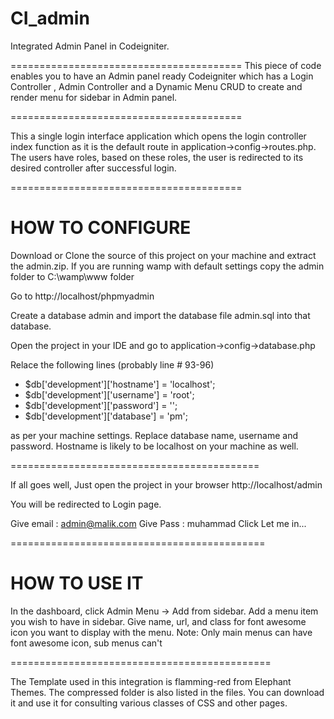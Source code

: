 # CI_admin
Integrated Admin Panel in Codeigniter. 

========================================
This piece of code enables you to have an Admin panel ready Codeigniter which has a Login Controller , Admin Controller and a Dynamic Menu CRUD to create and render menu for sidebar in Admin panel. 

========================================

This a single login interface application which opens the login controller index function as it is the default route in application->config->routes.php. The users have roles, based on these roles, the user is redirected to its desired controller after successful login. 

========================================

# HOW TO CONFIGURE

Download or Clone the source of this project on your machine and extract the admin.zip. If you are running wamp with default settings copy the admin folder to C:\wamp\www folder

Go to http://localhost/phpmyadmin 

Create a database admin and import the database file admin.sql into that database. 

Open the project in your IDE and go to application->config->database.php

Relace the following lines (probably line # 93-96)
<ul>
<li>$db['development']['hostname'] = 'localhost';</li>

<li>$db['development']['username'] = 'root';</li>

<li>$db['development']['password'] = '';</li>

<li>$db['development']['database'] = 'pm';</li>
</ul>
as per your machine settings. Replace database name, username and password. Hostname is likely to be localhost on your machine as well. 

===========================================

If all goes well, Just open the project in your browser 
http://localhost/admin

You will be redirected to Login page. 

Give email : admin@malik.com
Give Pass : muhammad 
Click Let me in... 

============================================

# HOW TO USE IT

In the dashboard, click Admin Menu -> Add from sidebar. 
Add a menu item you wish to have in sidebar. Give name, url, and class for font awesome icon you want to display with the menu. 
Note: Only main menus can have font awesome icon, sub menus can't

=============================================

The Template used in this integration is flamming-red from Elephant Themes. The compressed folder is also listed in the files. You can download it and use it for consulting various classes of CSS and other pages. 
